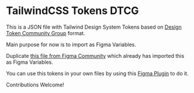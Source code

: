 # TailwindCSS Tokens DTCG

This is a JSON file with Tailwind Design System Tokens based on [Design Token Community Group](https://design-tokens.github.io/community-group/format/) format.

Main purpose for now is to import as Figma Variables.

Duplicate [this file from Figma Community](https://www.figma.com/community/file/1052575036916494414) which already has imported this as Figma Variables.

You can use this tokens in your own files by using this [Figma Plugin](https://www.figma.com/community/plugin/1253424530216967528/Variables-Import) to do it.

Contributions Welcome!
